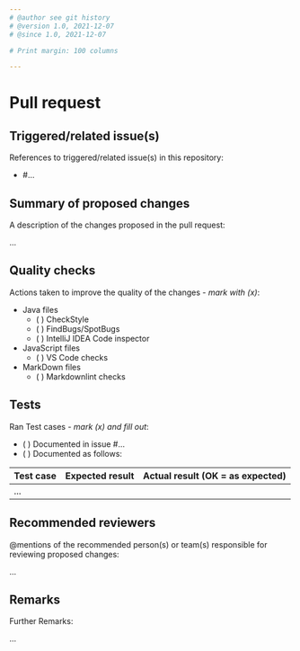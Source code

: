 ```yaml
---
# @author see git history
# @version 1.0, 2021-12-07
# @since 1.0, 2021-12-07

# Print margin: 100 columns                                                                        #

---
```


# Pull request #

## Triggered/related issue(s) ##

References to triggered/related issue(s) in this repository:

- #...

## Summary of proposed changes ##

A description of the changes proposed in the pull request:

...

## Quality checks ##

Actions taken to improve the quality of the changes - *mark with (x)*:

- Java files
  - ( ) CheckStyle
  - ( ) FindBugs/SpotBugs
  - ( ) IntelliJ IDEA Code inspector
- JavaScript files
  - ( ) VS Code checks
- MarkDown files
  - ( ) Markdownlint checks

## Tests ##

Ran Test cases - *mark (x) and fill out*:

- ( ) Documented in issue #...
- ( ) Documented as follows:

| Test case | Expected result | Actual result (OK = as expected) |
|-----------|-----------------|----------------------------------|
| ...       |                 |                                  |

## Recommended reviewers ##

@mentions of the recommended person(s) or team(s) responsible for reviewing proposed changes:

...

## Remarks ##

Further Remarks:

...
